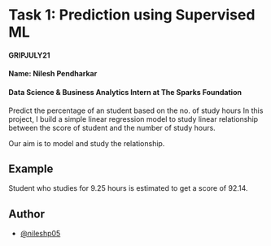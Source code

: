 
# Task 1: Prediction using Supervised ML

#### GRIPJULY21
#### Name: Nilesh Pendharkar
#### Data Science & Business Analytics Intern at The Sparks Foundation

Predict the percentage of an student based on the no. of study hours
In this project, I build a simple linear regression model to study linear relationship between the score of student and the number of study hours.

Our aim is to model and study the relationship.

## Example
Student who studies for 9.25 hours is estimated to get a score of 92.14.

## Author

- [@nileshp05](https://github.com/nileshp05/The_sparks_foundation_projects_repository/tree/main/Task1%23Prediction%20usingSupervised%20ML)

  

